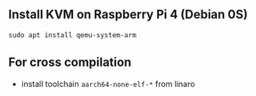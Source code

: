 ## Install KVM on Raspberry Pi 4 (Debian 0S)
`sudo apt install qemu-system-arm`

## For cross compilation 
- install toolchain `aarch64-none-elf-*` from linaro 

